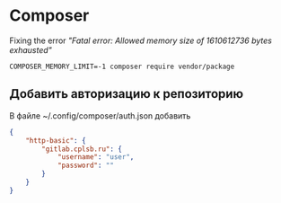 # Composer

Fixing the error *"Fatal error: Allowed memory size of 1610612736 bytes exhausted"*
```
COMPOSER_MEMORY_LIMIT=-1 composer require vendor/package
```

## Добавить авторизацию к репозиторию

В файле ~/.config/composer/auth.json добавить

```json
{
    "http-basic": {
        "gitlab.cplsb.ru": {
            "username": "user",
            "password": ""
        }
    }
}
```
